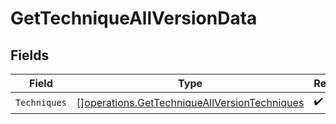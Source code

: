 # GetTechniqueAllVersionData


## Fields

| Field                                                                                                        | Type                                                                                                         | Required                                                                                                     | Description                                                                                                  |
| ------------------------------------------------------------------------------------------------------------ | ------------------------------------------------------------------------------------------------------------ | ------------------------------------------------------------------------------------------------------------ | ------------------------------------------------------------------------------------------------------------ |
| `Techniques`                                                                                                 | [][operations.GetTechniqueAllVersionTechniques](../../models/operations/gettechniqueallversiontechniques.md) | :heavy_check_mark:                                                                                           | N/A                                                                                                          |
